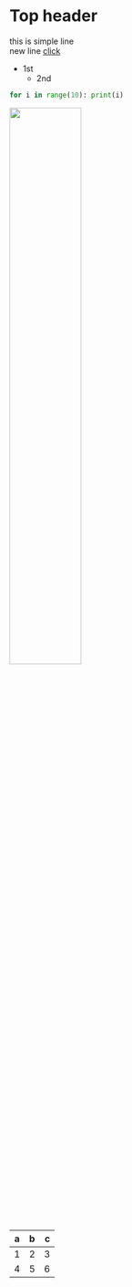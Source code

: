 # Top header
this is simple line\
new line <a href="https://github.com/" target="_blank">click</a>
- 1st
    - 2nd

```python
for i in range(10): print(i)
```

<img src="https://images.unsplash.com/photo-1480796927426-f609979314bd?ixlib=rb-4.0.3&ixid=M3wxMjA3fDB8MHxwaG90by1wYWdlfHx8fGVufDB8fHx8fA%3D%3D&auto=format&fit=crop&w=1170&q=80"  width="50%" height="50%">

| a| b| c |
|--|:--:|--:|
| 1| 2| 3 |
| 4| 5| 6|
